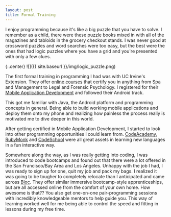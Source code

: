 ```yaml
---
layout: post
title: Formal Training
---
```


I enjoy programming because it's like a big puzzle that you have to solve.  I remember as a child, there were these puzzle books mixed in with all of the magazines and tabloids in the grocery checkout stands.  I was never good at crossword puzzles and word searches were too easy, but the best were the ones that had logic puzzles where you have a grid and you're presented with only a few clues.

{:.center}
![]({{ site.baseurl }}/img/logic_puzzle.png)

The first formal training in programming I had was with UC Irvine's Extension.  They offer [online courses](http://unex.uci.edu/) that certify you in anything from Spa and Management to Legal and Forensic Psychology.  I registered for their [Mobile Application Development](http://unex.uci.edu/areas/it/mobile/) and followed their Android track.

This got me familiar with Java, the Android platform and programming concepts in general.  Being able to build working mobile applications and deploy them onto my phone and realizing how painless the process really is motivated me to dive deeper in this world.

After getting certified in Mobile Application Development, I started to look into other programming opportunities I could learn from.  [CodeAcademy](https://www.codecademy.com/), [RubyMonk](https://rubymonk.com) and [CodeSchool](https://www.codeschool.com/) were all great assets in learning new languages in a fun interactive way.

Somewhere along the way, as I was really getting into coding, I was introduced to code bootcamps and found out that there were a lot offered in the San Francisco/Bay Area and Los Angeles.  Unhappy with the job I had, I was ready to sign up for one, quit my job and pack my bags.  I realized it was going to be tougher to completely relocate than I anticipated and came across [Bloc](https://bloc.io).  They offer similar immersive bootcamp-style apprenticeships, but are all accessed online from the comfort of your own home.  How awesome is that??  You also get one-on-one pair-programming sessions with incredibly knowledgeable mentors to help guide you.  This way of learning worked well for me being able to control the speed and fitting in lessons during my free time.